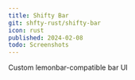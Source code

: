 ```yaml
---
title: Shifty Bar
git: shfty-rust/shifty-bar
icon: rust
published: 2024-02-08
todo: Screenshots
---
```


Custom lemonbar-compatible bar UI

